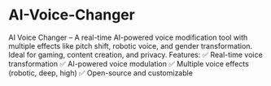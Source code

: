 # AI-Voice-Changer
AI Voice Changer – A real-time AI-powered voice modification tool with multiple effects like pitch shift, robotic voice, and gender transformation. Ideal for gaming, content creation, and privacy. Features: ✅ Real-time voice transformation ✅ AI-powered voice modulation ✅ Multiple voice effects (robotic, deep, high) ✅ Open-source and customizable
